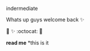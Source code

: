 <lilblog>

  <lilblog>indermediate</lilblog>



Whats up guys welcome back :sparkles:

:tada: :sparkles: :octocat: :unicorn:


**read me**
*this is it
